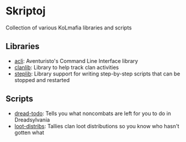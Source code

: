 # Skriptoj
Collection of various KoLmafia libraries and scripts

## Libraries
* [acli](doc/acli.md): Aventuristo's Command Line Interface library
* [clanlib](doc/clanlib.md): Library to help track clan activities
* [steplib](doc/steplib.md): Library support for writing step-by-step scripts that can be stopped and restarted

## Scripts
* [dread-todo](doc/dread-todo.md): Tells you what noncombats are left for you to do in Dreadsylvania
* [loot-distribs](doc/loot-distribs.md): Tallies clan loot distributions so you know who hasn't gotten what
